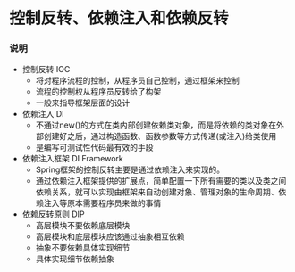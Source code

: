 # 控制反转、依赖注入和依赖反转

### 说明
- 控制反转 IOC
  - 将对程序流程的控制，从程序员自己控制，通过框架来控制
  - 流程的控制权从程序员反转给了构架
  - 一般来指导框架层面的设计
- 依赖注入 DI
  - 不通过new()的方式在类内部创建依赖类对象，而是将依赖的类对象在外部创建好之后，通过构造函数、函数参数等方式传递(或注入)给类使用
  - 是编写可测试性代码最有效的手段
- 依赖注入框架 DI Framework
  - Spring框架的控制反转主要是通过依赖注入来实现的。
  - 通过依赖注入框架提供的扩展点，简单配置一下所有需要的类以及类之间依赖关系，就可以实现由框架来自动创建对象、管理对象的生命周期、依赖注入等原本需要程序员来做的事情
- 依赖反转原则 DIP
  - 高层模块不要依赖底层模块
  - 高层模块和底层模块应该通过抽象相互依赖
  - 抽象不要依赖具体实现细节
  - 具体实现细节依赖抽象